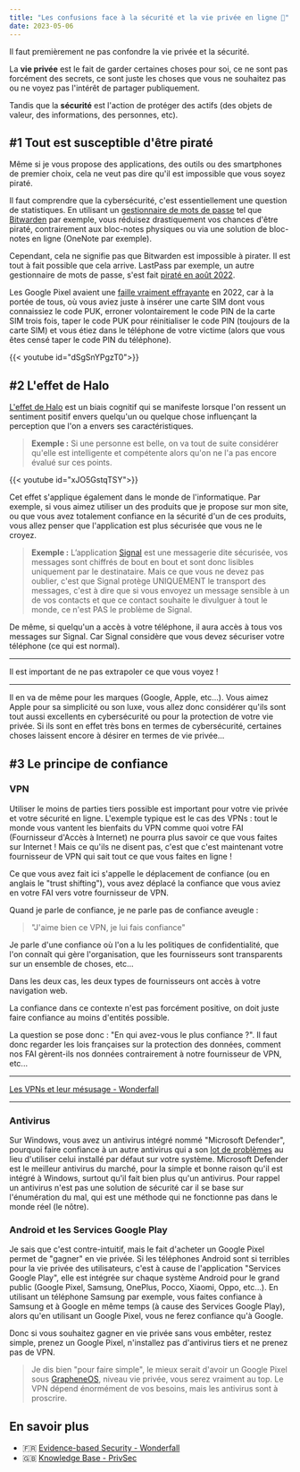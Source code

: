```yaml
---
title: "Les confusions face à la sécurité et la vie privée en ligne 🧐️"
date: 2023-05-06
---
```


Il faut premièrement ne pas confondre la vie privée et la sécurité.

La **vie privée** est le fait de garder certaines choses pour soi, ce ne sont pas forcément des secrets, ce sont juste les choses que vous ne souhaitez pas ou ne voyez pas l'intérêt de partager publiquement.

Tandis que la **sécurité** est l'action de protéger des actifs (des objets de valeur, des informations, des personnes, etc).

## #1 Tout est susceptible d'être piraté

Même si je vous propose des applications, des outils ou des smartphones de premier choix, cela ne veut pas dire qu'il est impossible que vous soyez piraté.

Il faut comprendre que la cybersécurité, c'est essentiellement une question de statistiques. En utilisant un [gestionnaire de mots de passe](/basiques/password-managers) tel que [Bitwarden](/fiches/biwarden) par exemple, vous réduisez drastiquement vos chances d'être piraté, contrairement aux bloc-notes physiques ou via une solution de bloc-notes en ligne (OneNote par exemple).

Cependant, cela ne signifie pas que Bitwarden est impossible à pirater. Il est tout à fait possible que cela arrive.
LastPass par exemple, un autre gestionnaire de mots de passe, s'est fait [piraté en août 2022](https://www.theverge.com/2023/2/28/23618353/lastpass-security-breach-disclosure-password-vault-encryption-update).

Les Google Pixel avaient une [faille vraiment effrayante](https://bugs.xdavidhu.me/google/2022/11/10/accidental-70k-google-pixel-lock-screen-bypass/) en 2022, car à la portée de tous, où vous aviez juste à insérer une carte SIM dont vous connaissiez le code PUK, erroner volontairement le code PIN de la carte SIM trois fois, taper le code PUK pour réinitialiser le code PIN (toujours de la carte SIM) et vous étiez dans le téléphone de votre victime (alors que vous êtes censé taper le code PIN du téléphone).

{{< youtube id="dSgSnYPgzT0">}}

## #2 L'effet de Halo

[L'effet de Halo](https://fr.wikipedia.org/wiki/Effet_de_halo) est un biais cognitif qui se manifeste lorsque l'on ressent un sentiment positif envers quelqu'un ou quelque chose influençant la perception que l'on a envers ses caractéristiques.

> **Exemple :** Si une personne est belle, on va tout de suite considérer qu'elle est intelligente et compétente alors qu'on ne l'a pas encore évalué sur ces points.

{{< youtube id="xJO5GstqTSY">}}

Cet effet s'applique également dans le monde de l'informatique.
Par exemple, si vous aimez utiliser un des produits que je propose sur mon site, ou que vous avez totalement confiance en la sécurité d'un de ces produits, vous allez penser que l'application est plus sécurisée que vous ne le croyez.

> **Exemple :** L’application [Signal](/fiches/signal) est une messagerie dite sécurisée, vos messages sont chiffrés de bout en bout et sont donc lisibles uniquement par le destinataire. Mais ce que vous ne devez pas oublier, c'est que Signal protège UNIQUEMENT le transport des messages, c'est à dire que si vous envoyez un message sensible à un de vos contacts et que ce contact souhaite le divulguer à tout le monde, ce n'est PAS le problème de Signal.

De même, si quelqu'un a accès à votre téléphone, il aura accès à tous vos messages sur Signal. Car Signal considère que vous devez sécuriser votre téléphone (ce qui est normal).

---

Il est important de ne pas extrapoler ce que vous voyez !

---

Il en va de même pour les marques (Google, Apple, etc...).
Vous aimez Apple pour sa simplicité ou son luxe, vous allez donc considérer qu'ils sont tout aussi excellents en cybersécurité ou pour la protection de votre vie privée. Si ils sont en effet très bons en termes de cybersécurité, certaines choses laissent encore à désirer en termes de vie privée...

## #3 Le principe de confiance

### VPN

Utiliser le moins de parties tiers possible est important pour votre vie privée et votre sécurité en ligne. L'exemple typique est le cas des VPNs : tout le monde vous vantent les bienfaits du VPN comme quoi votre FAI (Fournisseur d'Accès à Internet) ne pourra plus savoir ce que vous faites sur Internet ! Mais ce qu'ils ne disent pas, c'est que c'est maintenant votre fournisseur de VPN qui sait tout ce que vous faites en ligne !

Ce que vous avez fait ici s'appelle le déplacement de confiance (ou en anglais le "trust shifting"), vous avez déplacé la confiance que vous aviez en votre FAI vers votre fournisseur de VPN.

Quand je parle de confiance, je ne parle pas de confiance aveugle : 

> "J'aime bien ce VPN, je lui fais confiance"

Je parle d'une confiance où l'on a lu les politiques de confidentialité, que l'on connaît qui gère l'organisation, que les fournisseurs sont transparents sur un ensemble de choses, etc...

Dans les deux cas, les deux types de fournisseurs ont accès à votre navigation web.

La confiance dans ce contexte n'est pas forcément positive, on doit juste faire confiance au moins d'entités possible.

La question se pose donc : "En qui avez-vous le plus confiance ?". Il faut donc regarder les lois françaises sur la protection des données, comment nos FAI gèrent-ils nos données contrairement à notre fournisseur de VPN, etc...

---

[Les VPNs et leur mésusage - Wonderfall](https://web.archive.org/web/20230514230642/https://wonderfall.space/vpn-mesusage/)

---

### Antivirus

Sur Windows, vous avez un antivirus intégré nommé "Microsoft Defender", pourquoi faire confiance à un autre antivirus qui a son [lot de problèmes](https://web.archive.org/web/20230514230642/https://wonderfall.space/windows-hardening/#microsoft-defender-antivirus) au lieu d'utiliser celui installé par défaut sur votre système. Microsoft Defender est le meilleur antivirus du marché, pour la simple et bonne raison qu'il est intégré à Windows, surtout qu'il fait bien plus qu'un antivirus. Pour rappel un antivirus n'est pas une solution de sécurité car il se base sur l'énumération du mal, qui est une méthode qui ne fonctionne pas dans le monde réel (le nôtre).

### Android et les Services Google Play

Je sais que c'est contre-intuitif, mais le fait d'acheter un Google Pixel permet de "gagner" en vie privée. Si les téléphones Android sont si terribles pour la vie privée des utilisateurs,  c'est à cause de l'application "Services Google Play", elle est intégrée sur chaque système Android pour le grand public (Google Pixel, Samsung, OnePlus, Pocco, Xiaomi, Oppo, etc...). En utilisant un téléphone Samsung par exemple, vous faites confiance à Samsung et à Google en même temps (à cause des Services Google Play), alors qu'en utilisant un Google Pixel, vous ne ferez confiance qu'à Google.

Donc si vous souhaitez gagner en vie privée sans vous embêter, restez simple, prenez un Google Pixel, n'installez pas d'antivirus tiers et ne prenez pas de VPN.

> Je dis bien "pour faire simple", le mieux serait d'avoir un Google Pixel sous [GrapheneOS](https://grapheneos.org/), niveau vie privée, vous serez vraiment au top. Le VPN dépend énormément de vos besoins, mais les antivirus sont à proscrire.

## En savoir plus

- 🇫🇷️ [Evidence-based Security - Wonderfall](https://web.archive.org/web/20230514230642/https://wonderfall.space/evidence-based-security/)
- 🇬🇧️ [Knowledge Base - PrivSec](https://privsec.dev/posts/knowledge/)
